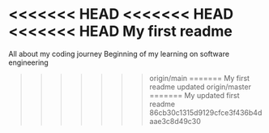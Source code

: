 <<<<<<< HEAD
<<<<<<< HEAD
<<<<<<< HEAD
My first readme
=======
All about my coding journey
Beginning of my learning on software engineering
>>>>>>> origin/main
=======
My first readme updated
>>>>>>> origin/master
=======
My updated first readme
>>>>>>> 86cb30c1315d9129cfce3f436b4daae3c8d49c30
